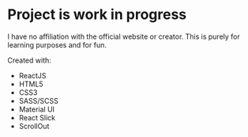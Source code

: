 # Project is work in progress

I have no affiliation with the official website or creator. This is purely for learning purposes and for fun.

Created with:
- ReactJS
- HTML5
- CSS3
- SASS/SCSS
- Material UI
- React Slick
- ScrollOut
